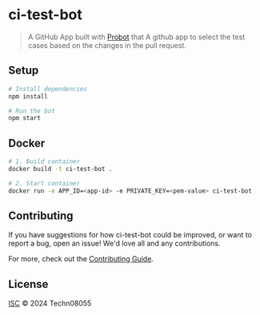 # ci-test-bot

> A GitHub App built with [Probot](https://github.com/probot/probot) that A github app to select the test cases based on the changes in the pull request.

## Setup

```sh
# Install dependencies
npm install

# Run the bot
npm start
```

## Docker

```sh
# 1. Build container
docker build -t ci-test-bot .

# 2. Start container
docker run -e APP_ID=<app-id> -e PRIVATE_KEY=<pem-value> ci-test-bot
```

## Contributing

If you have suggestions for how ci-test-bot could be improved, or want to report a bug, open an issue! We'd love all and any contributions.

For more, check out the [Contributing Guide](CONTRIBUTING.md).

## License

[ISC](LICENSE) © 2024 Techn08055
